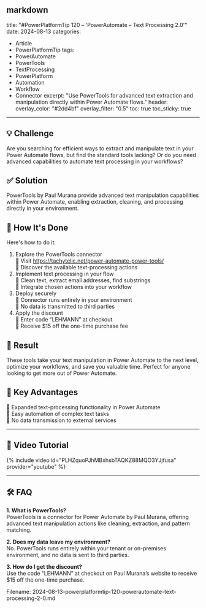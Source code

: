 markdown
---
title: "#PowerPlatformTip 120 – 'PowerAutomate – Text Processing 2.0'"
date: 2024-08-13
categories:
  - Article
  - PowerPlatformTip
tags:
  - PowerAutomate
  - PowerTools
  - TextProcessing
  - PowerPlatform
  - Automation
  - Workflow
  - Connector
excerpt: "Use PowerTools for advanced text extraction and manipulation directly within Power Automate flows."
header:
  overlay_color: "#2dd4bf"
  overlay_filter: "0.5"
toc: true
toc_sticky: true
---

## 💡 Challenge
Are you searching for efficient ways to extract and manipulate text in your Power Automate flows, but find the standard tools lacking? Or do you need advanced capabilities to automate text processing in your workflows?

## ✅ Solution
PowerTools by Paul Murana provide advanced text manipulation capabilities within Power Automate, enabling extraction, cleaning, and processing directly in your environment.

## 🔧 How It's Done
Here's how to do it:
1. Explore the PowerTools connector  
   🔸 Visit https://tachytelic.net/power-automate-power-tools/  
   🔸 Discover the available text-processing actions  
2. Implement text processing in your flow  
   🔸 Clean text, extract email addresses, find substrings  
   🔸 Integrate chosen actions into your workflow  
3. Deploy securely  
   🔸 Connector runs entirely in your environment  
   🔸 No data is transmitted to third parties  
4. Apply the discount  
   🔸 Enter code “LEHMANN” at checkout  
   🔸 Receive $15 off the one-time purchase fee  

## 🎉 Result
These tools take your text manipulation in Power Automate to the next level, optimize your workflows, and save you valuable time. Perfect for anyone looking to get more out of Power Automate.

## 🌟 Key Advantages
🔸 Expanded text-processing functionality in Power Automate  
🔸 Easy automation of complex text tasks  
🔸 No data transmission to external services  

---

## 🎥 Video Tutorial
{% include video id="PLHZquoPJhMBxhsbTAQKZ88MQO3YJjfusa" provider="youtube" %}

---

## 🛠️ FAQ
**1. What is PowerTools?**  
PowerTools is a connector for Power Automate by Paul Murana, offering advanced text manipulation actions like cleaning, extraction, and pattern matching.

**2. Does my data leave my environment?**  
No. PowerTools runs entirely within your tenant or on-premises environment, and no data is sent to third parties.

**3. How do I get the discount?**  
Use the code “LEHMANN” at checkout on Paul Murana’s website to receive $15 off the one-time purchase.


Filename: 2024-08-13-powerplatformtip-120-powerautomate-text-processing-2-0.md